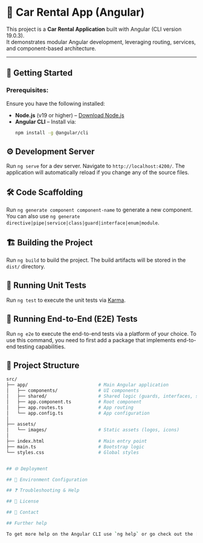 # 🚗 Car Rental App (Angular)
This project is a **Car Rental Application** built with Angular (CLI version 19.0.3).  
It demonstrates modular Angular development, leveraging routing, services, and component-based architecture.

---

## 🚀 Getting Started

### **Prerequisites:**
Ensure you have the following installed:
- **Node.js** (v19 or higher) – [Download Node.js](https://nodejs.org/)
- **Angular CLI** – Install via:
   ```bash
   npm install -g @angular/cli

## ⚙️ Development Server

Run `ng serve` for a dev server. Navigate to `http://localhost:4200/`. The application will automatically reload if you change any of the source files.

## 🛠️ Code Scaffolding

Run `ng generate component component-name` to generate a new component. You can also use `ng generate directive|pipe|service|class|guard|interface|enum|module`.

## 🏗️ Building the Project

Run `ng build` to build the project. The build artifacts will be stored in the `dist/` directory.

## 🧪 Running Unit Tests

Run `ng test` to execute the unit tests via [Karma](https://karma-runner.github.io).

## 🔎 Running End-to-End (E2E) Tests

Run `ng e2e` to execute the end-to-end tests via a platform of your choice. To use this command, you need to first add a package that implements end-to-end testing capabilities.

## 📂 Project Structure
```bash
src/
├── app/                          # Main Angular application
│   ├── components/               # UI components
│   ├── shared/                   # Shared logic (guards, interfaces, services)
│   ├── app.component.ts          # Root component
│   ├── app.routes.ts             # App routing
│   └── app.config.ts             # App configuration
│
├── assets/                       
│   └── images/                   # Static assets (logos, icons)
│
├── index.html                    # Main entry point
├── main.ts                       # Bootstrap logic
└── styles.css                    # Global styles


## 🌐 Deployment

## 📄 Environment Configuration

## ❓ Troubleshooting & Help

## 📜 License

## 📧 Contact

## Further help

To get more help on the Angular CLI use `ng help` or go check out the [Angular CLI Overview and Command Reference](https://angular.dev/tools/cli) page.
